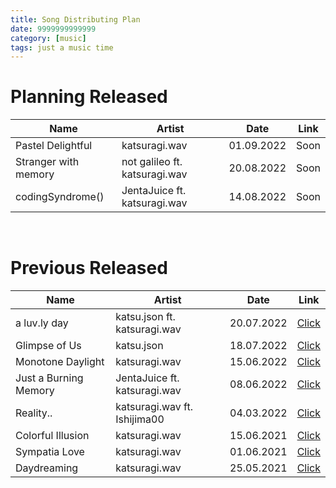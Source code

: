 ```yaml
---
title: Song Distributing Plan
date: 9999999999999
category: [music]
tags: just a music time
---
```

# Planning Released
|Name|Artist|Date|Link|
|------------|------------|----------|------|
|Pastel Delightful|katsuragi.wav|01.09.2022|Soon|
|Stranger with memory|not galileo ft. katsuragi.wav|20.08.2022|Soon|
|codingSyndrome()|JentaJuice ft. katsuragi.wav|14.08.2022|Soon|
<br/>

# Previous Released
|Name|Artist|Date|Link|
|------------|------------|----------|------|
|a luv.ly day|katsu.json ft. katsuragi.wav|20.07.2022|[Click](https://katsuragi.detzz.in.th/sharing/?id=7)|
|Glimpse of Us|katsu.json|18.07.2022|[Click](https://katsuragi.detzz.in.th/sharing/?id=6)|
|Monotone Daylight|katsuragi.wav|15.06.2022|[Click](https://katsuragi.detzz.in.th/sharing/?id=5)|
|Just a Burning Memory|JentaJuice ft. katsuragi.wav|08.06.2022|[Click](https://katsuragi.detzz.in.th/sharing/?id=4)|
|Reality..|katsuragi.wav ft. Ishijima00|04.03.2022|[Click](https://katsuragi.detzz.in.th/sharing/?id=3)|
|Colorful Illusion|katsuragi.wav|15.06.2021|[Click](https://katsuragi.detzz.in.th/sharing/?id=2)|
|Sympatia Love|katsuragi.wav|01.06.2021|[Click](https://katsuragi.detzz.in.th/sharing/?id=1)|
|Daydreaming|katsuragi.wav|25.05.2021|[Click](https://katsuragi.detzz.in.th/sharing/?id=0)|
<br/>